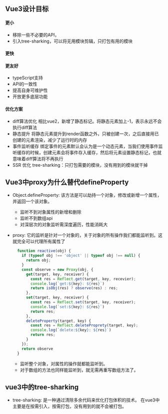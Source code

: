 ## Vue3设计目标

#### 更小

* 移除一些不必要的API，
* 引入tree-sharking，可以将无用模块剪辑，只打包有用的模块

#### 更快


#### 更友好

* typeScript支持
* API的一致性
* 提高自身可维护性
* 开放更多底层功能

#### 优化方案

* diff算法优化
  相比vue2，新增了静态标记。将静态元素加上-1，表示永远不会执行diff算法
* 静态提升
  将静态元素提升到render函数之外，只被创建一次，之后直接用已创建的元素渲染，减少了运行时的内存
* 事件监听缓存
  绑定事件的元素默认会认为是一个动态元素，当我们使用事件监听缓存的时候，创建元素会将事件存入缓存，然后将元素设置静态标记，也就意味着diff算法将不再执行
* SSR 优化
  tree-sharking：只打包需要的模块，没有用到的模块就干掉

## Vue3中proxy为什么替代defineProperty

* Object.defineProperty: 该方法是可以劫持一个对象，修改或新增一个属性，并返回一个该对象。
  * 监听不到对象属性的新增和删除
  * 监听不到数组api
  * 对深层次的对象监听需深度遍历，性能消耗大

* proxy: 它的监听是针对一个对象的，关于对象的所有操作我们都能监听到。这就完全可以代理所有属性了

  ```js
    function reactive(obj) {
      if (typeof obj !== 'object' || typeof obj !== null) {
        return obj;
      }
      const observe = new Proxy(obj, {
        get(target, key, receiver) {
          const res = Reflect.get(target, key, recevier);
          console.log(`get:${key}: ${res}`)
          return isObj(res) ? observe(res) : res;
        },
        set(target, key, receiver) {
          const res = Reflect.set(target, key, receiver);
          console.log(`set:${key}: ${res}`)
          return res;
        },
        deleteProperty(target, key) {
          const res = Reflect.deleteProprety(target, key);
          console.log(`delete:${key}: ${res}`)
          return res;
        }
      });
      return observe
    }
  ```
  
  * 监听整个对象，对属性的操作就都能监听到。
  * 对于数组的方法也同样能监听到，就无需再重写数组方法了。

## vue3中的tree-sharking

* tree-sharking: 是一种通过清除多余代码来优化打包体积的技术。
  在vue3中主要是在按需引入，按需打包，没有用到的就不会被打包。